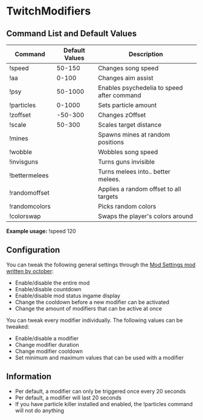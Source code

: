 # TwitchModifiers

## Command List and Default Values

 Command  | Default Values | Description 
 --- | --- | --- |
 !speed | 50-150 | Changes song speed
 !aa | 0-100 | Changes aim assist 
 !psy | 50-1000 | Enables psychedelia to speed after command
  !particles | 0-1000 | Sets particle amount
 !zoffset | -50-300 | Changes zOffset
  !scale | 50-300 | Scales target distance
 !mines |  | Spawns mines at random positions
 !wobble |  | Wobbles song speed
 !invisguns |  | Turns guns invisible
 !bettermelees |  | Turns melees into.. better melees.
 !randomoffset |  | Applies a random offset to all targets
 !randomcolors |  | Picks random colors
 !colorswap |  | Swaps the player's colors around
 
 **Example usage:** !speed 120
 
 ## Configuration
 You can tweak the following general settings through the [Mod Settings mod written by october](https://github.com/octoberU/ModSettings/releases/latest):
 * Enable/disable the entire mod
 * Enable/disable countdown
 * Enable/disable mod status ingame display
 * Change the cooldown before a new modifier can be activated
 * Change the amount of modifiers that can be active at once
 
 You can tweak every modifier individually. The following values can be tweaked:
 * Enable/disable a modifier
 * Change modifier duration
 * Change modifier cooldown
 * Set minimum and maximum values that can be used with a modifier
 
 ## Information
 * Per default, a modifier can only be triggered once every 20 seconds
 * Per default, a modifier will last 20 seconds
 * If you have particle killer installed and enabled, the !particles command will not do anything
